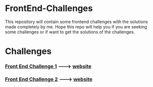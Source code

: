 # FrontEnd-Challenges

This repository will contain some frontend challenges with the solutions made completely by me. Hope this repo will help you if you are seeking some challenges or if want to get the solutions of the challenges.

# Challenges
### [Front End Challenge 1](https://github.com/anshulchaudhary0677/FrontEnd-Challenges/tree/main/challenge1) ---> [website](https://bit.ly/3bgTbXe)
### [Front End Challenge 2](https://github.com/anshulchaudhary0677/FrontEnd-Challenges/tree/main/challenge2) ---> [website](https://bit.ly/2JSNNyf)
